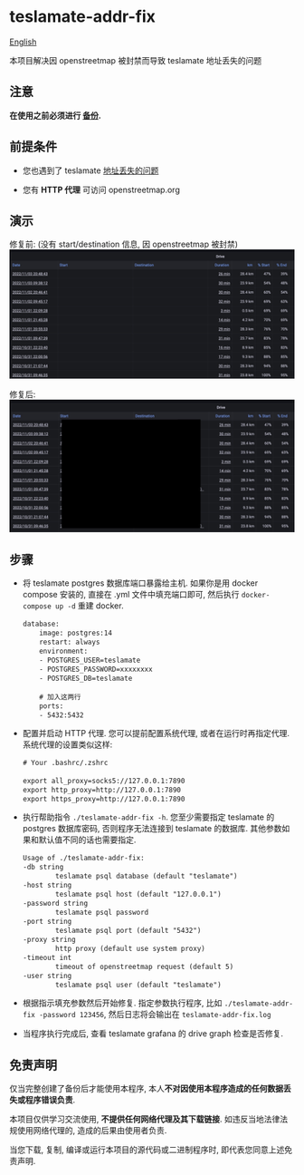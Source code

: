 # teslamate-addr-fix

[English](README.md)

本项目解决因 openstreetmap 被封禁而导致 teslamate 地址丢失的问题

## 注意

**在使用之前必须进行 [备份](https://docs.teslamate.org/docs/maintenance/backup_restore).**


## 前提条件
- 您也遇到了 teslamate [地址丢失的问题](https://github.com/adriankumpf/teslamate/issues/2956)

- 您有 **HTTP 代理** 可访问 openstreetmap.org

## 演示

修复前: (没有 start/destination 信息, 因 openstreetmap 被封禁)
![Before](demo/before.jpg)

修复后:
![After](demo/after.jpg)

## 步骤

- 将 teslamate postgres 数据库端口暴露给主机. 如果你是用 docker compose 安装的, 直接在 .yml 文件中填充端口即可, 然后执行 `docker-compose up -d` 重建 docker.

	```
	database:
		image: postgres:14
		restart: always
		environment:
		- POSTGRES_USER=teslamate
		- POSTGRES_PASSWORD=xxxxxxxx
		- POSTGRES_DB=teslamate

		# 加入这两行
		ports:
		- 5432:5432 

	```

- 配置并启动 HTTP 代理. 您可以提前配置系统代理, 或者在运行时再指定代理. 系统代理的设置类似这样:

	```
	# Your .bashrc/.zshrc

	export all_proxy=socks5://127.0.0.1:7890
	export http_proxy=http://127.0.0.1:7890
	export https_proxy=http://127.0.0.1:7890
	```

- 执行帮助指令 `./teslamate-addr-fix -h`. 您至少需要指定 teslamate 的postgres 数据库密码, 否则程序无法连接到 teslamate 的数据库. 其他参数如果和默认值不同的话也需要指定.

	```
	Usage of ./teslamate-addr-fix:
	-db string
			teslamate psql database (default "teslamate")
	-host string
			teslamate psql host (default "127.0.0.1")
	-password string
			teslamate psql password
	-port string
			teslamate psql port (default "5432")
	-proxy string
			http proxy (default use system proxy)
	-timeout int
			timeout of openstreetmap request (default 5)
	-user string
			teslamate psql user (default "teslamate")
	```

- 根据指示填充参数然后开始修复. 指定参数执行程序, 比如 `./teslamate-addr-fix -password 123456`, 然后日志将会输出在 `teslamate-addr-fix.log`

- 当程序执行完成后, 查看 teslamate grafana 的 drive graph 检查是否修复. 

## 免责声明

仅当完整创建了备份后才能使用本程序, 本人**不对因使用本程序造成的任何数据丢失或程序错误负责**.

本项目仅供学习交流使用, **不提供任何网络代理及其下载链接**. 如违反当地法律法规使用网络代理的, 造成的后果由使用者负责.

当您下载, 复制, 编译或运行本项目的源代码或二进制程序时, 即代表您同意上述免责声明.